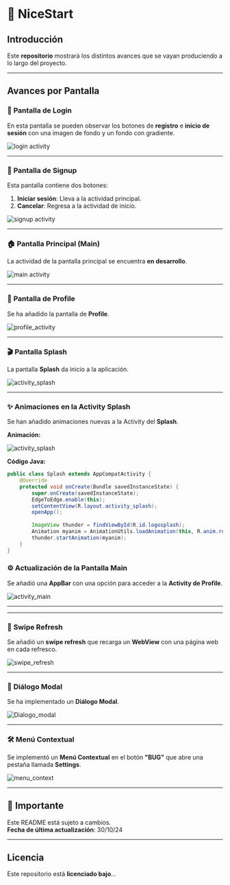 # 🌟 **NiceStart**

## Introducción

Este **repositorio** mostrará los distintos avances que se vayan produciendo a lo largo del proyecto.

---

## Avances por Pantalla

### 📱 **Pantalla de Login**

En esta pantalla se pueden observar los botones de **registro** e **inicio de sesión** con una imagen de fondo y un fondo con gradiente.

![login activity](img/login.png)

---

### 📝 **Pantalla de Signup**

Esta pantalla contiene dos botones:

1. **Iniciar sesión**: Lleva a la actividad principal.
2. **Cancelar**: Regresa a la actividad de inicio.

![signup activity](img/signup.png)

---

### 🏠 **Pantalla Principal (Main)**

La actividad de la pantalla principal se encuentra **en desarrollo**.

![main activity](img/main.png)

---

### 👤 **Pantalla de Profile**

Se ha añadido la pantalla de **Profile**.

![profile_activity](img/profile.png)

---

### 🎬 **Pantalla Splash**

La pantalla **Splash** da inicio a la aplicación.

![activity_splash](img/splash.png)

---

### ✨ **Animaciones en la Activity Splash**

Se han añadido animaciones nuevas a la Activity del **Splash**.

**Animación:**

![activity_splash](videos/splash.gif)

**Código Java:**

```java
public class Splash extends AppCompatActivity {
    @Override
    protected void onCreate(Bundle savedInstanceState) {
        super.onCreate(savedInstanceState);
        EdgeToEdge.enable(this);
        setContentView(R.layout.activity_splash);
        openApp();
        
        ImageView thunder = findViewById(R.id.logosplash);
        Animation myanim = AnimationUtils.loadAnimation(this, R.anim.rotate_ani);
        thunder.startAnimation(myanim);
    }
}
```


### ⚙️ **Actualización de la Pantalla Main**

Se añadió una **AppBar** con una opción para acceder a la **Activity de Profile**.

![activity_main](img/mainV2.png)

---
---

### 🔄 **Swipe Refresh**

Se añadió un **swipe refresh** que recarga un **WebView** con una página web en cada refresco.

![swipe_refresh](videos/swipe_refresh.gif)

---

### 💬 **Diálogo Modal**

Se ha implementado un **Diálogo Modal**.

![Dialogo_modal](videos/Dialogo_modal.gif)

---

### 🛠️ **Menú Contextual**

Se implementó un **Menú Contextual** en el botón **"BUG"** que abre una pestaña llamada **Settings**.

![menu_context](videos/menu_context.gif)

---

## 🚨 **Importante**

Este README está sujeto a cambios.  
**Fecha de última actualización**: 30/10/24

---

## Licencia

Este repositorio está **licenciado bajo**...



